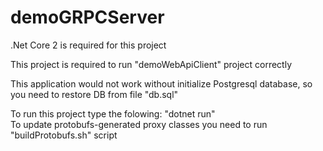 # demoGRPCServer
<p>.Net Core 2 is required for this project</p>
<p>This project is required to run "demoWebApiClient" project correctly</p>
<p>This application would not work without initialize Postgresql database, so you need to restore DB from file "db.sql"</p>
To run this project type the folowing: "dotnet run" <br>
To update protobufs-generated proxy classes you need to run "buildProtobufs.sh" script</br>
